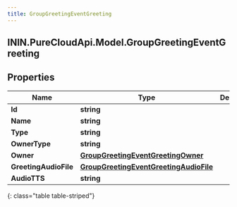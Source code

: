 ```yaml
---
title: GroupGreetingEventGreeting
---
```

## ININ.PureCloudApi.Model.GroupGreetingEventGreeting

## Properties

|Name | Type | Description | Notes|
|------------ | ------------- | ------------- | -------------|
| **Id** | **string** |  | [optional] |
| **Name** | **string** |  | [optional] |
| **Type** | **string** |  | [optional] |
| **OwnerType** | **string** |  | [optional] |
| **Owner** | [**GroupGreetingEventGreetingOwner**](GroupGreetingEventGreetingOwner.html) |  | [optional] |
| **GreetingAudioFile** | [**GroupGreetingEventGreetingAudioFile**](GroupGreetingEventGreetingAudioFile.html) |  | [optional] |
| **AudioTTS** | **string** |  | [optional] |
{: class="table table-striped"}


